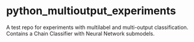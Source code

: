 # python_multioutput_experiments
A test repo for experiments with multilabel and multi-output classification. Contains a Chain Classifier with Neural Network submodels.
